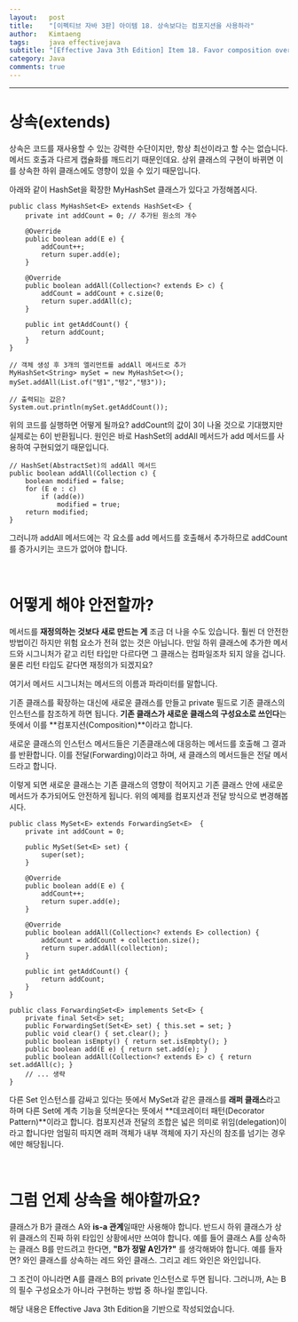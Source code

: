 ```yaml
---
layout:   post
title:    "[이펙티브 자바 3판] 아이템 18. 상속보다는 컴포지션을 사용하라"
author:   Kimtaeng
tags: 	  java effectivejava
subtitle: "[Effective Java 3th Edition] Item 18. Favor composition over inheritance" 
category: Java
comments: true
---
```


<hr/>

# 상속(extends)

상속은 코드를 재사용할 수 있는 강력한 수단이지만, 항상 최선이라고 할 수는 없습니다.
메서드 호출과 다르게 캡슐화를 깨드리기 때문인데요. 상위 클래스의 구현이 바뀌면
이를 상속한 하위 클래스에도 영향이 있을 수 있기 때문입니다.

아래와 같이 HashSet을 확장한 MyHashSet 클래스가 있다고 가정해봅시다.

<pre class="line-numbers"><code class="language-java" data-start="1">public class MyHashSet&lt;E&gt; extends HashSet&lt;E&gt; {
    private int addCount = 0; // 추가된 원소의 개수

    @Override
    public boolean add(E e) {
        addCount++;
        return super.add(e);
    }

    @Override
    public boolean addAll(Collection&lt;? extends E&gt; c) {
        addCount = addCount + c.size(0;
        return super.addAll(c);
    }

    public int getAddCount() {
        return addCount;
    }
}

// 객체 생성 후 3개의 엘리먼트를 addAll 메서드로 추가
MyHashSet&lt;String&gt; mySet = new MyHashSet&lt;&gt;();
mySet.addAll(List.of("탱1","탱2","탱3"));

// 출력되는 값은?
System.out.println(mySet.getAddCount());
</code></pre>

위의 코드를 실행하면 어떻게 될까요? addCount의 값이 3이 나올 것으로 기대했지만 실제로는 6이 반환됩니다.
원인은 바로 HashSet의 addAll 메서드가 add 메서드를 사용하여 구현되었기 때문입니다.

<pre class="line-numbers"><code class="language-java" data-start="1">// HashSet(AbstractSet)의 addAll 메서드
public boolean addAll(Collection<? extends E> c) {
    boolean modified = false;
    for (E e : c)
        if (add(e))
            modified = true;
    return modified;
}
</code></pre>

그러니까 addAll 메서드에는 각 요소를 add 메서드를 호출해서 추가하므로 addCount를 증가시키는 코드가 없어야 합니다.

<br/>

# 어떻게 해야 안전할까?

메서드를 **재정의하는 것보다 새로 만드는 게** 조금 더 나을 수도 있습니다. 훨씬 더 안전한 방법이긴 하지만
위험 요소가 전혀 없는 것은 아닙니다. 만일 하위 클래스에 추가한 메서드와 시그니처가 같고 리턴 타입만 다르다면
그 클래스는 컴파일조차 되지 않을 겁니다. 물론 리턴 타입도 같다면 재정의가 되겠지요?

<div class="post_caption">여기서 메서드 시그니처는 메서드의 이름과 파라미터를 말합니다.</div> 

기존 클래스를 확장하는 대신에 새로운 클래스를 만들고 private 필드로 기존 클래스의 인스턴스를 참조하게 하면 됩니다.
**기존 클래스가 새로운 클래스의 구성요소로 쓰인다**는 뜻에서 이를 **컴포지션(Composition)**이라고 합니다.

새로운 클래스의 인스턴스 메서드들은 기존클래스에 대응하는 메서드를 호출해 그 결과를 반환합니다.
이를 전달(Forwarding)이라고 하며, 새 클래스의 메서드들은 전달 메서드라고 합니다.

이렇게 되면 새로운 클래스는 기존 클래스의 영향이 적어지고 기존 클래스 안에 새로운 메서드가 추가되어도 안전하게 됩니다.
위의 예제를 컴포지션과 전달 방식으로 변경해봅시다. 

<pre class="line-numbers"><code class="language-java" data-start="1">public class MySet&lt;E&gt; extends ForwardingSet&lt;E&gt;  {
    private int addCount = 0;

    public MySet(Set&lt;E&gt; set) {
        super(set);
    }

    @Override
    public boolean add(E e) {
        addCount++;
        return super.add(e);
    }

    @Override
    public boolean addAll(Collection&lt;? extends E&gt; collection) {
        addCount = addCount + collection.size();
        return super.addAll(collection);
    }

    public int getAddCount() {
        return addCount;
    }
}

public class ForwardingSet&lt;E&gt; implements Set&lt;E&gt; {
    private final Set&lt;E&gt; set;
    public ForwardingSet(Set&lt;E&gt; set) { this.set = set; }
    public void clear() { set.clear(); }
    public boolean isEmpty() { return set.isEmpbty(); }
    public boolean add(E e) { return set.add(e); }
    public boolean addAll(Collection&lt;? extends E&gt; c) { return set.addAll(c); }
    // ... 생략
}
</code></pre>

다른 Set 인스턴스를 감싸고 있다는 뜻에서 MySet과 같은 클래스를 **래퍼 클래스**라고 하며
다른 Set에 계측 기능을 덧씌운다는 뜻에서 **데코레이터 패턴(Decorator Pattern)**이라고 합니다.
컴포지션과 전달의 조합은 넓은 의미로 위임(delegation)이라고 합니다만 엄밀히 따지면 래퍼 객체가
내부 객체에 자기 자신의 참조를 넘기는 경우에만 해당됩니다.

<br/>

# 그럼 언제 상속을 해야할까요?

클래스가 B가 클래스 A와 **is-a 관계**일때만 사용해야 합니다.
반드시 하위 클래스가 상위 클래스의 진짜 하위 타입인 상황에서만 쓰여야 합니다. 예를 들어 클래스 A를 상속하는
클래스 B를 만드려고 한다면, **"B가 정말 A인가?"** 를 생각해봐야 합니다. 
예를 들자면? 와인 클래스를 상속하는 레드 와인 클래스. 그리고 레드 와인은 와인입니다.

그 조건이 아니라면 A를 클래스 B의 private 인스턴스로 두면 됩니다.
그러니까, A는 B의 필수 구성요소가 아니라 구현하는 방법 중 하나일 뿐입니다.

<div class="post_caption">해당 내용은 Effective Java 3th Edition을 기반으로 작성되었습니다.</div>
